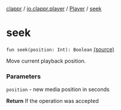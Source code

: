 [clappr](../../index.md) / [io.clappr.player](../index.md) / [Player](index.md) / [seek](.)

# seek

`fun seek(position: Int): Boolean` [(source)](https://github.com/clappr/clappr-android/tree/dev/clappr/src/main/kotlin/io/clappr/player/Player.kt#L187)

Move current playback position.

### Parameters

`position` - new media position in seconds

**Return**
If the operation was accepted

